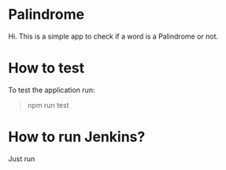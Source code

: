 # Palindrome
Hi. This is a simple app to check if a word is a Palindrome or not.


# How to test

To test the application run:
> npm run test


# How to run Jenkins?

Just run
